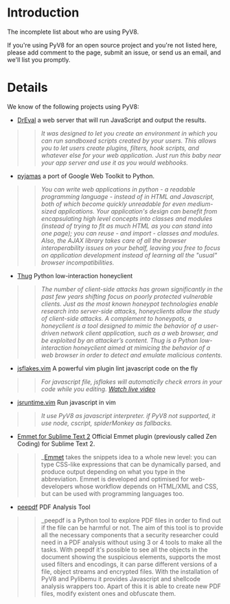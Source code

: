 # Introduction #

The incomplete list about who are using PyV8.

If you're using PyV8 for an open source project and you're not listed here, please add comment to the page, submit an issue, or send us an email, and we'll list you promptly.

# Details #

We know of the following projects using PyV8:
  * [DrEval](http://github.com/progrium/DrEval)  a web server that will run JavaScript and output the results.
> > _It was designed to let you create an environment in which you can run sandboxed scripts created by your users. This allows you to let users create plugins, filters, hook scripts, and whatever else for your web application. Just run this baby near your app server and use it as you would webhooks._
  * [pyjamas](http://pyjs.org/) a port of Google Web Toolkit to Python.
> > _You can write web applications in python - a readable programming language - instead of in HTML and Javascript, both of which become quickly unreadable for even medium-sized applications. Your application's design can benefit from encapsulating high level concepts into classes and modules (instead of trying to fit as much HTML as you can stand into one page); you can reuse - and import - classes and modules. Also, the AJAX library takes care of all the browser interoperability issues on your behalf, leaving you free to focus on application development instead of learning all the "usual" browser incompatibilities._
  * [Thug](https://github.com/buffer/thug) Python low-interaction honeyclient
> > _The number of client-side attacks has grown significantly in the past few years shifting focus on poorly protected vulnerable clients. Just as the most known honeypot technologies enable research into server-side attacks, honeyclients allow the study of client-side attacks.
> > A complement to honeypots, a honeyclient is a tool designed to mimic the behavior of a user-driven network client application, such as a web browser, and be exploited by an attacker’s content.
> > Thug is a Python low-interaction honeyclient aimed at mimicing the behavior of a web browser in order to detect and emulate malicious contents._
  * [jsflakes.vim](http://www.vim.org/scripts/script.php?script_id=4057) A powerful vim plugin lint javascript code on the fly
> > _For javascript file, jsflakes will automaticlly check errors in your code while you editing.
> > [Watch live video](http://michalliu.github.com/jsflakes.vim/jsflakes.html)_
  * [jsruntime.vim](http://www.vim.org/scripts/script.php?script_id=4050) Run javascript in vim
> > _It use PyV8 as javascript interpreter. if PyV8 not supported, it use node, cscript, spiderMonkey as fallbacks._
  * [Emmet for Sublime Text 2](https://github.com/sergeche/emmet-sublime) Official Emmet plugin (previously called Zen Coding) for Sublime Text 2.
> > _[Emmet](http://docs.emmet.io/) takes the snippets idea to a whole new level: you can type CSS-like expressions that can be dynamically parsed, and produce output depending on what you type in the abbreviation. Emmet is developed and optimised for web-developers whose workflow depends on HTML/XML and CSS, but can be used with programming languages too.
  * [peepdf](http://eternal-todo.com/tools/peepdf-pdf-analysis-tool) PDF Analysis Tool
> >_peepdf is a Python tool to explore PDF files in order to find out if the file can be harmful or not. The aim of this tool is to provide all the necessary components that a security researcher could need in a PDF analysis without using 3 or 4 tools to make all the tasks. With peepdf it's possible to see all the objects in the document showing the suspicious elements, supports the most used filters and encodings, it can parse different versions of a file, object streams and encrypted files. With the installation of PyV8 and Pylibemu it provides Javascript and shellcode analysis wrappers too. Apart of this it is able to create new PDF files, modify existent ones and obfuscate them.